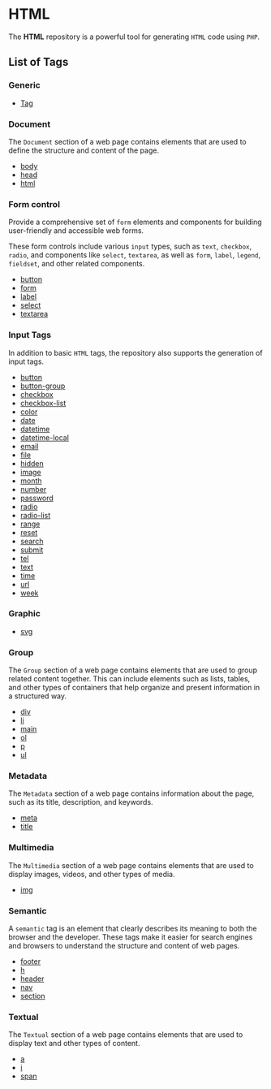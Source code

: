 # HTML

The **HTML** repository is a powerful tool for generating `HTML` code using `PHP`.

## List of Tags

### Generic

- [Tag](/docs/Tag.md)

### Document

The `Document` section of a web page contains elements that are used to define the structure and content of the page.

- [body](/docs/document/Body.md)
- [head](/docs/document/Head.md)
- [html](/docs/document/Html.md)

### Form control

Provide a comprehensive set of `form` elements and components for building user-friendly and accessible web forms.

These form controls include various `input` types, such as `text`, `checkbox`, `radio`, and components like `select`,
`textarea`, as well as `form`, `label`, `legend`, `fieldset`, and other related components.

- [button](/docs/form-control/Button.md)
- [form](/docs/form-control/Form.md)
- [label](/docs/form-control/Label.md)
- [select](/docs/form-control/Select.md)
- [textarea](/docs/form-control/TextArea.md)

### Input Tags

In addition to basic `HTML` tags, the repository also supports the generation of input tags.

- [button](/docs/form-control/input/Button.md)
- [button-group](/docs/form-control/input/ButtonGroup.md)
- [checkbox](/docs/form-control/input/Checkbox.md)
- [checkbox-list](/docs/form-control/input/CheckboxList.md)
- [color](/docs/form-control/input/Color.md)
- [date](/docs/form-control/input/Date.md)
- [datetime](/docs/form-control/input/Datetime.md)
- [datetime-local](/docs/form-control/input/DatetimeLocal.md)
- [email](/docs/form-control/input/Email.md)
- [file](/docs/form-control/input/File.md)
- [hidden](/docs/form-control/input/Hidden.md)
- [image](/docs/form-control/input/Image.md)
- [month](/docs/form-control/input/Month.md)
- [number](/docs/form-control/input/Number.md)
- [password](/docs/form-control/input/Password.md)
- [radio](/docs/form-control/input/Radio.md)
- [radio-list](/docs/form-control/input/RadioList.md)
- [range](/docs/form-control/input/Range.md)
- [reset](/docs/form-control/input/Reset.md)
- [search](/docs/form-control/input/Search.md)
- [submit](/docs/form-control/input/Submit.md)
- [tel](/docs/form-control/input/Tel.md)
- [text](/docs/form-control/input/Text.md)
- [time](/docs/form-control/input/Time.md)
- [url](/docs/form-control/input/Url.md)
- [week](/docs/form-control/input/Week.md)

### Graphic

- [svg](/docs/graphic/Svg.md)

### Group

The `Group` section of a web page contains elements that are used to group related content together. This can include
elements such as lists, tables, and other types of containers that help organize and present information in a structured
way.

- [div](/docs/group/Div.md)
- [li](/docs/group/Li.md)
- [main](/docs/group/Main.md)
- [ol](/docs/group/Ol.md)
- [p](/docs/group/P.md)
- [ul](/docs/group/Ul.md)

### Metadata

The `Metadata` section of a web page contains information about the page, such as its title, description, and keywords.

- [meta](/docs/metadata/Meta.md)
- [title](/docs/metadata/Title.md)

### Multimedia

The `Multimedia` section of a web page contains elements that are used to display images, videos, and other types of
media.

- [img](/docs/multimedia/Img.md)

### Semantic 

 A `semantic` tag is an element that clearly describes its meaning to both the browser and the developer. These tags
 make it easier for search engines and browsers to understand the structure and content of web pages.

- [footer](/docs/semantic/Footer.md)
- [h](/docs/semantic/H.md)
- [header](/docs/semantic/Header.md)
- [nav](/docs/semantic/Nav.md)
- [section](/docs/semantic/Section.md)

### Textual

The `Textual` section of a web page contains elements that are used to display text and other types of content.

- [a](/docs/textual/A.md)
- [i](/docs/textual/I.md)
- [span](/docs/textual/Span.md)
